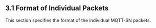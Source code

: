 <!-- transformation-note: left upstream numbering of headings for verification -->
## 3.1 Format of Individual Packets

This section specifies the format of the individual MQTT-SN packets.

